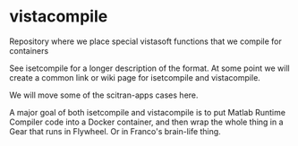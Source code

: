 # vistacompile
Repository where we place special vistasoft functions that we compile for containers

See isetcompile for a longer description of the format.  At some point we will create a common link or wiki page for isetcompile and vistacompile.

We will move some of the scitran-apps cases here.

A major goal of both isetcompile and vistacompile is to put Matlab Runtime Compiler code into a Docker container, and then wrap the whole thing in a Gear that runs in Flywheel.  Or in Franco's brain-life thing.

